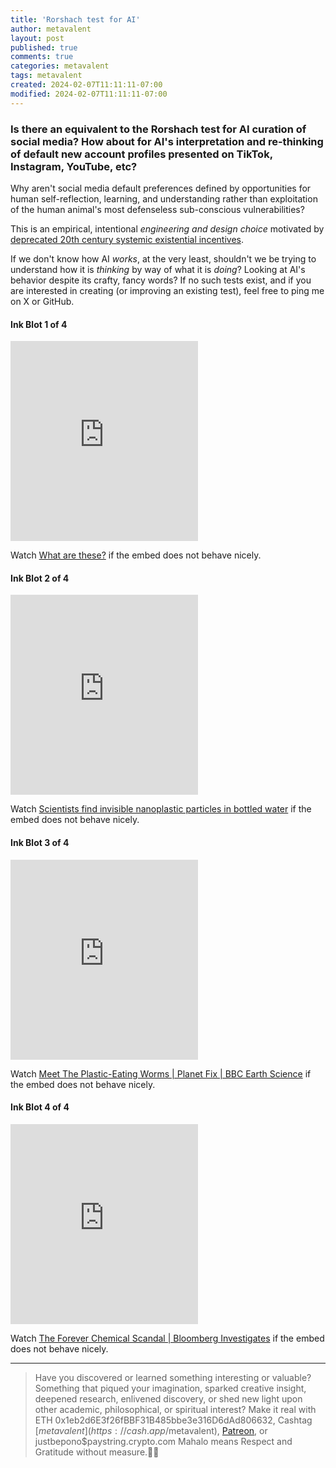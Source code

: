 ```yaml
---
title: 'Rorshach test for AI'
author: metavalent
layout: post
published: true
comments: true
categories: metavalent
tags: metavalent
created: 2024-02-07T11:11:11-07:00
modified: 2024-02-07T11:11:11-07:00
---
```


### Is there an equivalent to the Rorshach test for AI curation of social media? How about for AI's interpretation and re-thinking of default new account profiles presented on TikTok, Instagram, YouTube, etc?

Why aren't social media default preferences defined by opportunities for human self-reflection, learning, and understanding rather than exploitation of the human animal's most defenseless sub-conscious vulnerabilities? 

This is an empirical, intentional *engineering and design choice* motivated by [deprecated 20th century systemic existential incentives](https://metavalent.com/metavalent/2023/04/29/19-11-31-Fiduciary-Duty.html).

If we don't know how AI *works*, at the very least, shouldn't we be trying to understand how it is *thinking* by way of what it is *doing*? Looking at AI's behavior despite its crafty, fancy words? If no such tests exist, and if you are interested in creating (or improving an existing test), feel free to ping me on X or GitHub. 

#### Ink Blot 1 of 4

<!-- YouTube Player -->
<iframe id="ytplayer" type="text/html" class="center loading=”lazy” width="560" height="320" src="https://www.youtube.com/embed/z06xBRCwGp0" frameborder="0"></iframe>


Watch [What are these?](https://youtu.be/z06xBRCwGp0) if the embed does not behave nicely.

#### Ink Blot 2 of 4

<!-- YouTube Player -->
<iframe id="ytplayer" type="text/html" class="center loading=”lazy” width="560" height="320" src="https://www.youtube.com/embed/PzfVa5YMeDA" frameborder="0"></iframe>

Watch [Scientists find invisible nanoplastic particles in bottled water](https://youtu.be/PzfVa5YMeDA) if the embed does not behave nicely.

#### Ink Blot 3 of 4

<!-- YouTube Player -->
<iframe id="ytplayer" type="text/html" class="center loading=”lazy” width="560" height="320" src="https://www.youtube.com/embed/Z-HHbU0zoXk" frameborder="0"></iframe>

Watch [Meet The Plastic-Eating Worms \| Planet Fix \| BBC Earth Science](https://youtu.be/Z-HHbU0zoXk) if the embed does not behave nicely.

#### Ink Blot 4 of 4

<!-- YouTube Player -->
<iframe id="ytplayer" type="text/html" class="center loading=”lazy” width="560" height="320" src="https://www.youtube.com/embed/Zt8qGtEVh7oQ" frameborder="0"></iframe>

Watch [The Forever Chemical Scandal \| Bloomberg Investigates](https://youtu.be/t8qGtEVh7oQ) if the embed does not behave nicely.

---
> Have you discovered or learned something interesting or valuable? Something that piqued your imagination, sparked creative insight, deepened research, enlivened discovery, or shed new light upon other academic, philosophical, or spiritual interest? Make it real with ETH 0x1eb2d6E3f26fBBF31B485bbe3e316D6dAd806632, Cashtag [$metavalent](https://cash.app/$metavalent), [Patreon](https://patreon.com/metavalent), or justbepono$paystring.crypto.com Mahalo means Respect and Gratitude without measure.🙏🏼
